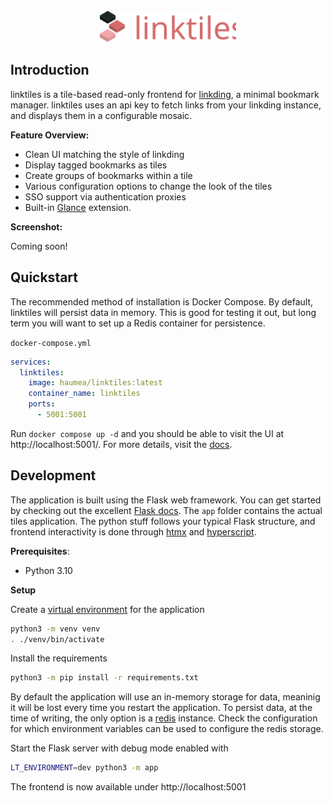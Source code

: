 <div align="center">
    <br>
    <img src="assets/textlogo.svg" height="50">
    <br>
</div>

## Introduction

linktiles is a tile-based read-only frontend for [linkding](https://github.com/sissbruecker/linkding), a minimal bookmark manager. linktiles uses an api key to fetch links from your linkding instance, and displays them in a configurable mosaic.

**Feature Overview:**

- Clean UI matching the style of linkding
- Display tagged bookmarks as tiles
- Create groups of bookmarks within a tile
- Various configuration options to change the look of the tiles
- SSO support via authentication proxies
- Built-in [Glance](https://github.com/glanceapp/glance) extension.

**Screenshot:**

Coming soon!

## Quickstart

The recommended method of installation is Docker Compose. By default, linktiles will persist data in memory. This is good for testing it out, but long term you will want to set up a Redis container for persistence.

`docker-compose.yml`
```yml
services:
  linktiles:
    image: haumea/linktiles:latest
    container_name: linktiles
    ports:
      - 5001:5001
```

Run `docker compose up -d` and you should be able to visit the UI at http://localhost:5001/. For more details, visit the [docs](https://docs.haondt.dev/linktiles/).

## Development

The application is built using the Flask web framework. You can get started by checking out the excellent [Flask docs](https://flask.palletsprojects.com/en/stable/). The `app` folder contains the actual tiles application. The python stuff follows your typical Flask structure, and frontend interactivity is done through [htmx](https://htmx.org/) and [hyperscript](https://hyperscript.org/).

**Prerequisites**:
-  Python 3.10

**Setup**

Create a [virtual environment](https://docs.python.org/3/tutorial/venv.html) for the application

```sh
python3 -m venv venv
. ./venv/bin/activate
```

Install the requirements

```sh
python3 -m pip install -r requirements.txt
```

By default the application will use an in-memory storage for data, meaninig it will be lost every time you restart the application. To persist data, at the time of writing, the only option is a [redis](https://redis.io/) instance. Check the configuration for which environment variables can be used to configure the redis storage.

Start the Flask server with debug mode enabled with

```sh
LT_ENVIRONMENT=dev python3 -m app
```

The frontend is now available under http://localhost:5001
